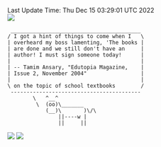 Last Update Time: 
Thu Dec 15 03:29:01 UTC 2022
<br>![](https://img.shields.io/badge/%E5%A4%A7%E5%AE%B6-%E5%AE%89%E5%AE%89-green)<br>
```
 _________________________________________
/ I got a hint of things to come when I   \
| overheard my boss lamenting, 'The books |
| are done and we still don't have an     |
| author! I must sign someone today!      |
|                                         |
| -- Tamim Ansary, "Edutopia Magazine,    |
| Issue 2, November 2004"                 |
|                                         |
\ on the topic of school textbooks        /
 -----------------------------------------
        \   ^__^
         \  (oo)\_______
            (__)\       )\/\
                ||----w |
                ||     ||
```
![](https://github-readme-stats.vercel.app/api?username=chenlitw)
![](https://github-readme-stats.vercel.app/api/top-langs/?username=chenlitw)
